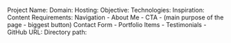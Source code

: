 Project Name:
Domain:
Hosting:
Objective:
Technologies:
Inspiration:
Content Requirements:
  Navigation -
  About Me -
  CTA - (main purpose of the page - biggest button)
  Contact Form -
  Portfolio Items -
  Testimonials -
GitHub URL:
Directory path:
